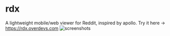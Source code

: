 # rdx
A lightweight mobile/web viewer for Reddit, inspired by apollo.
Try it here -> https://rdx.overdevs.com
![screenshots](https://github.com/avadhesh18/rdx/assets/7838916/18b4a086-2586-4d49-9c89-03f8bd09a7e7)
